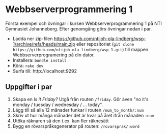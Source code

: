 # Webbserverprogrammering 1
Första exempel och övningar i kursen Webbserverprogrammering 1 på NTI Gymnasiet Johanneberg. 
Efter genomgång görs övningar nedan i par.

* Ladda ner zip-filen https://github.com/ntijoh-ola-lindberg/wsp-1/archive/refs/heads/main.zip eller repositoriet (`git clone https://github.com/ntijoh-ola-lindberg/wsp-1.git`) till mappen Webbserverprogramering på din dator.
* Installera: `bundle install`
* Köra: `rake dev`
* Surfa till: http://localhost:9292

## Uppgifter i par
1. Skapa en *Is it Friday?* Utgå från routen `/friday`. Gör även "no it's monday / tuesday / wednesday / ... today".
2. Lägg till så alla 12 månader funkar i routen `/num_to_month/:num`
3. Skriv ut hur många månader det är kvar på året ifrån månaden `:num`
4. Utöka räknaren så den t.ex. kan fler räknesätt
5. Bygg en rövarspråksgenerator på routen: `/rovarsprak/:word`
